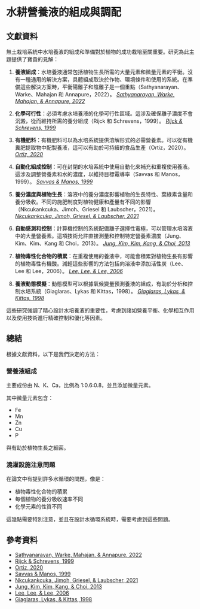 <!--
 * @Author: hibana2077 hibana2077@gmaill.com
 * @Date: 2024-01-23 16:47:25
 * @LastEditors: hibana2077 hibana2077@gmaill.com
 * @LastEditTime: 2024-01-23 18:29:08
 * @FilePath: /smart_hydroponic_farm/doc/research/nutrient_solution.MD
 * @Description: 这是默认设置,请设置`customMade`, 打开koroFileHeader查看配置 进行设置: https://github.com/OBKoro1/koro1FileHeader/wiki/%E9%85%8D%E7%BD%AE
-->
# 水耕營養液的組成與調配

## 文獻資料

無土栽培系統中水培養液的組成和準備對於植物的成功栽培至關重要。研究為此主題提供了寶貴的見解：

1. **養液組成**：水培養液通常包括植物生長所需的大量元素和微量元素的平衡。沒有一種通用的解決方案，具體組成取決於作物、環境條件和使用的系統。在準備這些解決方案時，平衡陽離子和陰離子是一個重點（Sathyanarayan、Warke、Mahajan 和 Annapure，2022）。 <cite>[Sathyanarayan, Warke, Mahajan, & Annapure, 2022][1]</cite>

[1]: https://consensus.app/papers/soil-availability-plants-sathyanarayan/0846420fff065cc1b22008628f6d9f11/

2. **化學可行性**：必須考慮水培養液的化學可行性區域。這涉及確保離子濃度不會沉澱，從而維持所需的養分組成（Rijck 和 Schrevens，1999）。 <cite>[Rijck & Schrevens, 1999][2]</cite>

[2]: https://consensus.app/papers/chemical-feasibility-region-solutions-plant-nutrition-rijck/5f44fb3d0d5655249b7f4c35027a2f0e/

3. **有機肥料**：有機肥料可以為水培系統提供溶解形式的必需營養素。可以從有機糞肥提取物中配製養液，這可以有助於可持續的食品生產（Ortiz，2020）。 <cite>[Ortiz, 2020][3]</cite>

[3]: https://consensus.app/papers/solutions-formulated-organic-fertilizers-ortiz/ee227f83714953138f152b8b26097772/

4. **自動化組成控制**：可在封閉的水培系統中使用自動化來補充和重複使用養液。這涉及調整營養素和水的濃度，以維持目標電導率（Savvas 和 Manos，1999）。 <cite>[Savvas & Manos, 1999][4]</cite>

[4]: https://consensus.app/papers/automated-composition-control-nutrient-solution-closed-savvas/e29c0ca2f936561595df19f26abb5694/

5. **養分濃度與植物生長**：溶液中的養分濃度影響植物的生長特性、葉綠素含量和養分吸收。不同的施肥制度對植物健康和產量有不同的影響（Nkcukankcuka、Jimoh、Griesel 和 Laubscher，2021）。 <cite>[Nkcukankcuka, Jimoh, Griesel, & Laubscher, 2021][5]</cite>

[5]: https://consensus.app/papers/growth-characteristics-chlorophyll-nutrients-nkcukankcuka/28a8d4f1e45156c897c444a0d68b787d/

6. **自動感測和控制**：計算機控制的系統配備離子選擇性電極，可以管理水培溶液中的大量營養素。這項技術允許直接測量和控制特定營養素濃度（Jung、Kim、Kim、Kang 和 Choi，2013）。 <cite>[Jung, Kim, Kim, Kang, & Choi, 2013][6]</cite>

[6]: https://consensus.app/papers/automated-sensing-control-hydroponic-macronutrients-jung/d4b012e274ee5cb59dbc089255f329c4/

7. **植物毒性化合物的積累**：在重複使用的養液中，可能會積累對植物生長有影響的植物毒性有機酸。減輕這些影響的方法包括向溶液中添加活性炭（Lee、Lee 和 Lee，2006）。 <cite>[Lee, Lee, & Lee, 2006][7]</cite>

[7]: https://consensus.app/papers/accumulation-phytotoxic-acids-reused-solution-lee/49667dd6ae8357afaa345f8df78b6855/

8. **養液動態模擬**：動態模型可以根據氣候變量預測養液的組成，有助於分析和控制水培系統（Giaglaras、Lykas 和 Kittas，1998）。 <cite>[Giaglaras, Lykas, & Kittas, 1998][8]</cite>

[8]: https://consensus.app/papers/dynamic-simulation-nutrient-solution-composition-closed-giaglaras/7df6c521ad31562884fa51366ae0b9f2/

這些研究強調了精心設計水培養液的重要性，考慮到諸如營養平衡、化學相互作用以及使用技術進行精確控制和優化等因素。

## 總結

根據文獻資料，以下是我們決定的方法：

### 營養液組成

主要成份由 N、K、Ca，比例為 1:0.6:0.8，並且添加微量元素。

其中微量元素包含：

- Fe
- Mn
- Zn
- Cu
- P

與有助於植物生長之細菌。

### 澆灌設施注意問題

在論文中有提到許多水循環的問題，像是：

- 植物毒性化合物的積累
- 每個植物的養分吸收速率不同
- 化學元素的性質不同

這幾點需要特別注意，並且在設計水循環系統時，需要考慮到這些問題。

## 參考資料

- [Sathyanarayan, Warke, Mahajan, & Annapure, 2022][1]
- [Rijck & Schrevens, 1999][2]
- [Ortiz, 2020][3]
- [Savvas & Manos, 1999][4]
- [Nkcukankcuka, Jimoh, Griesel, & Laubscher, 2021][5]
- [Jung, Kim, Kim, Kang, & Choi, 2013][6]
- [Lee, Lee, & Lee, 2006][7]
- [Giaglaras, Lykas, & Kittas, 1998][8]
